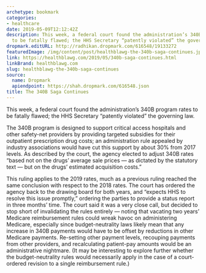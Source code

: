 ```yaml
---
archetype: bookmark
categories:
- healthcare
date: 2019-05-09T12:12:42Z
description: This week, a federal court found the administration’s 340B program rates
  to be fatally flawed; the HHS Secretary “patently violated” the governing law.
dropmark.editURL: http://radhikan.dropmark.com/616548/19133272
featuredImage: /img/content/post/healthblawg-the-340b-saga-continues.jpg
link: https://healthblawg.com/2019/05/340b-saga-continues.html
linkBrand: healthblawg.com
slug: healthblawg-the-340b-saga-continues
source:
  name: Dropmark
  apiendpoint: https://shah.dropmark.com/616548.json
title: The 340B Saga Continues
---
```

This week, a federal court found the administration’s 340B program rates to be fatally flawed; the HHS Secretary “patently violated” the governing law.

The 340B program is designed to support critical access hospitals and other safety-net providers by providing targeted subsidies for their outpatient prescription drug costs; an administration rule appealed by industry associations would have cut this support by about 30% from 2017 levels. As described by the court, the agency elected to adjust 340B rates “based not on the drugs’ average sale prices — as dictated by the statutory text — but on the drugs’ estimated acquisition costs.”

This ruling applies to the 2019 rates, much as a previous ruling reached the same conclusion with respect to the 2018 rates. The court has ordered the agency back to the drawing board for both years, and “expects HHS to resolve this issue promptly,” ordering the parties to provide a status report in three months’ time. The court said it was a very close call, but decided to stop short of invalidating the rules entirely — noting that vacating two years’ Medicare reimbursement rules could wreak havoc on administering Medicare, especially since budget-neutrality laws likely mean that any increase in 340B payments would have to be offset by reductions in other Medicare payments. Re-setting other payment levels, recouping payments from other providers, and recalculating patient-pay amounts would be an administrative nightmare. (It may be interesting to explore further whether the budget-neutrality rules would necessarily apply in the case of a court-ordered revision to a single reimbursement rule.)


